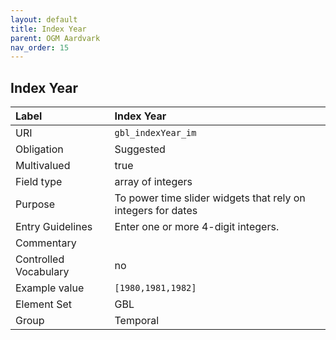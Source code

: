 ```yaml
---
layout: default
title: Index Year
parent: OGM Aardvark
nav_order: 15
---
```


## Index Year

| Label                 | Index Year |
|:----------------------|:-----------|
| URI                   | `gbl_indexYear_im` |
| Obligation            | Suggested |
| Multivalued           | true |
| Field type            | array of integers |
| Purpose               | To power time slider widgets that rely on integers for dates |
| Entry Guidelines      | Enter one or more 4-digit integers. |
| Commentary            | |
| Controlled Vocabulary | no |
| Example value         | `[1980,1981,1982]` |
| Element Set           | GBL |
| Group                 | Temporal |
